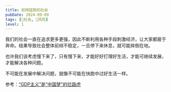 ```yaml
---
title: 前倾猛跑的社会
pubDate: 2024-09-09
tags: [👫社会, 🌋风险]
level: 1
---
```


我们的社会一直在追求更多更强，因此不断利用各种手段刺激经济，让大家都疲于奔命。结果导致社会整体前倾不稳定，一旦停下来休息，就可能摔倒在地。

也许我们该考虑慢下来了，只有慢下来，才能好好打理好生活，才能可继续发展，才能解决各种问题。

不可能在发展中解决问题，就像不可能在快跑中过好生活一样。

参考：[“GDP主义”是“中国梦”的拦路虎](https://www.bilibili.com/video/BV1D1421x7KS/)
